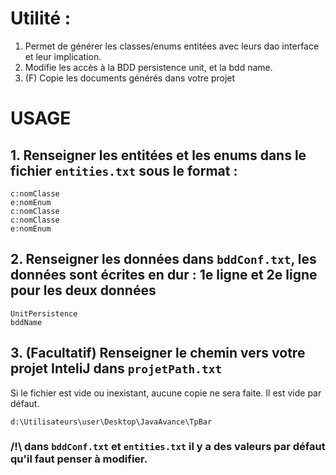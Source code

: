# Utilité :
1. Permet de générer les classes/enums entitées avec leurs dao interface et leur implication.
2. Modifie les accès à la BDD persistence unit, et la bdd name. 
3. (F) Copie les documents générés dans votre projet
# USAGE
## 1. Renseigner les entitées et les enums dans le fichier `entities.txt` sous le format :
```
c:nomClasse
e:nomEnum
c:nomClasse
c:nomClasse
e:nomEnum
```

## 2. Renseigner les données dans `bddConf.txt`, les données sont écrites en dur : 1e ligne et 2e ligne pour les deux données
```
UnitPersistence
bddName
```

## 3. (Facultatif) Renseigner le chemin vers votre projet InteliJ dans `projetPath.txt`
Si le fichier est vide ou inexistant, aucune copie ne sera faite. Il est vide par défaut.
```
d:\Utilisateurs\user\Desktop\JavaAvance\TpBar
```

### /!\ dans `bddConf.txt` et `entities.txt` il y a des valeurs par défaut qu'il faut penser à modifier.